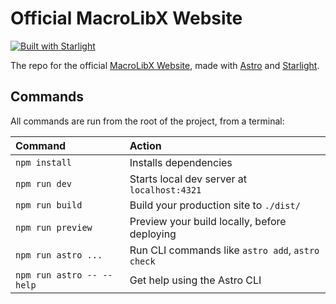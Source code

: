 # Official MacroLibX Website
[![Built with Starlight](https://astro.badg.es/v2/built-with-starlight/tiny.svg)](https://starlight.astro.build)

The repo for the official [MacroLibX Website](https://macrolibx.kbz8.me), made with [Astro](https://astro.build) and [Starlight](https://starlight.astro.build).

## Commands

All commands are run from the root of the project, from a terminal:

| Command                   | Action                                           |
| :------------------------ | :----------------------------------------------- |
| `npm install`             | Installs dependencies                            |
| `npm run dev`             | Starts local dev server at `localhost:4321`      |
| `npm run build`           | Build your production site to `./dist/`          |
| `npm run preview`         | Preview your build locally, before deploying     |
| `npm run astro ...`       | Run CLI commands like `astro add`, `astro check` |
| `npm run astro -- --help` | Get help using the Astro CLI                     |